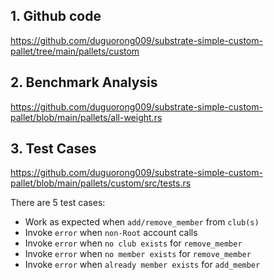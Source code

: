
## 1. Github code
https://github.com/duguorong009/substrate-simple-custom-pallet/tree/main/pallets/custom

## 2. Benchmark Analysis
https://github.com/duguorong009/substrate-simple-custom-pallet/blob/main/pallets/all-weight.rs

## 3. Test Cases
https://github.com/duguorong009/substrate-simple-custom-pallet/blob/main/pallets/custom/src/tests.rs

There are 5 test cases: 
  - Work as expected when `add/remove_member` from `club(s)`
  - Invoke `error` when `non-Root` account calls
  - Invoke `error` when `no club exists` for `remove_member`
  - Invoke `error` when `no member exists` for `remove_member`
  - Invoke `error` when `already member exists` for `add_member`
